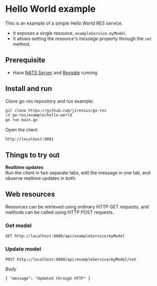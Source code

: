 # Hello World example

This is an example of a simple Hello World RES service.
* It exposes a single resource, `exampleService.myModel`.
* It allows setting the resource's *message* property through the `set` method.

## Prerequisite

* Have [NATS Server](https://nats.io/download/nats-io/gnatsd/) and [Resgate](https://github.com/jirenius/resgate) running

## Install and run

Clone go-res repository and run example:
```bash
git clone https://github.com/jirenius/go-res
cd go-res/example/hello-world
go run main.go
```

Open the client
```
http://localhost:8081
```

## Things to try out

**Realtime updates**  
Run the client in two separate tabs, edit the message in one tab, and observe realtime updates in both.

## Web resources

Resources can be retrieved using ordinary HTTP GET requests, and methods can be called using HTTP POST requests.

### Get model
```
GET http://localhost:8080/api/exampleService/myModel
```

### Update model
```
POST http://localhost:8080/api/exampleService/myModel/set
```
*Body*  
```
{ "message": "Updated through HTTP" }
```